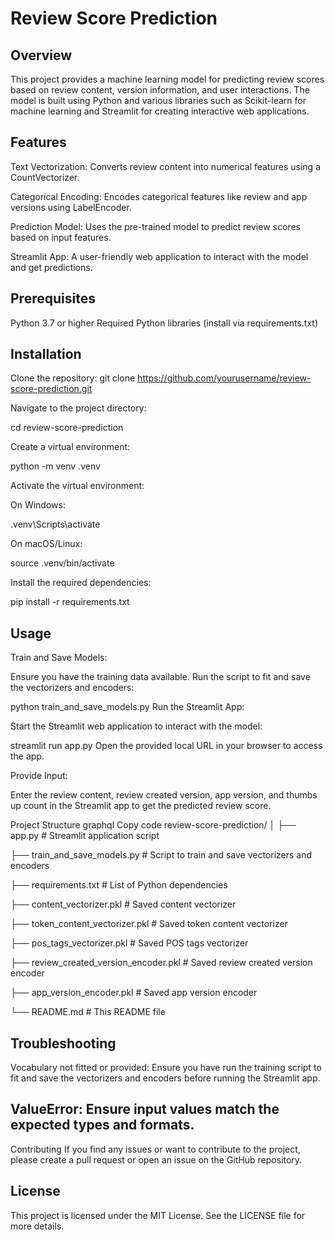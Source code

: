 # Review Score Prediction
## Overview
This project provides a machine learning model for predicting review scores based on review content, version information, and user interactions. The model is built using Python and various libraries such as Scikit-learn for machine learning and Streamlit for creating interactive web applications.

## Features
Text Vectorization: Converts review content into numerical features using a CountVectorizer.

Categorical Encoding: Encodes categorical features like review and app versions using LabelEncoder.

Prediction Model: Uses the pre-trained model to predict review scores based on input features.

Streamlit App: A user-friendly web application to interact with the model and get predictions.

## Prerequisites
Python 3.7 or higher
Required Python libraries (install via requirements.txt)

## Installation
Clone the repository:
git clone https://github.com/yourusername/review-score-prediction.git

Navigate to the project directory:

cd review-score-prediction

Create a virtual environment:

python -m venv .venv

Activate the virtual environment:

On Windows:


.venv\Scripts\activate

On macOS/Linux:

source .venv/bin/activate

Install the required dependencies:

pip install -r requirements.txt

## Usage
Train and Save Models:

Ensure you have the training data available. Run the script to fit and save the vectorizers and encoders:

python train_and_save_models.py
Run the Streamlit App:

Start the Streamlit web application to interact with the model:


streamlit run app.py
Open the provided local URL in your browser to access the app.

Provide Input:

Enter the review content, review created version, app version, and thumbs up count in the Streamlit app to get the predicted review score.

Project Structure
graphql
Copy code
review-score-prediction/
│
├── app.py                  # Streamlit application script

├── train_and_save_models.py # Script to train and save vectorizers and encoders

├── requirements.txt        # List of Python dependencies

├── content_vectorizer.pkl  # Saved content vectorizer

├── token_content_vectorizer.pkl # Saved token content vectorizer

├── pos_tags_vectorizer.pkl # Saved POS tags vectorizer

├── review_created_version_encoder.pkl # Saved review created version encoder

├── app_version_encoder.pkl # Saved app version encoder

└── README.md               # This README file

## Troubleshooting
Vocabulary not fitted or provided: Ensure you have run the training script to fit and save the vectorizers and encoders before running the Streamlit app.

## ValueError: Ensure input values match the expected types and formats.
Contributing
If you find any issues or want to contribute to the project, please create a pull request or open an issue on the GitHub repository.

## License
This project is licensed under the MIT License. See the LICENSE file for more details.

